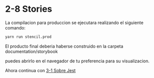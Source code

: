 # 2-8 Stories

La compilacion para produccion se ejecutara realizando el siguiente comando:

```bash
yarn run stencil.prod
```

El producto final deberia haberse construido en la carpeta documentation/storybook

puedes abrirlo en el navegador de tu preferencia para su visualizacion.

Ahora continua con [3-1 Sobre Jest](../3-unit-testing/3-1-sobre-jest.md)
